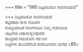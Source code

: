 +++
title = "085 ದಿಟ್ಟರಹಿರೋ ಸಾವನರಿಯದೆ"

+++
ದಿಟ್ಟರಹಿರೋ ಸಾವನರಿಯದೆ   
ಕೆಟ್ಟಿರಕಟಾ ಕಾಳು ಗೋಪನ   
ಗೊಟ್ಟಿಯಾಟಕೆ ಗುರಿಗಳಾದಿರಿ ನಿಮ್ಮ ಗುರುಸಹಿತ  
ಚಟ್ಟಳೆಯ ಚತುರಾಸ್ಯನಿವೊರಡ  
ಹುಟ್ಟಿದರ ಸಮಜೋಳಿ ಗಡ ಜಗ  
ಜಟ್ಟಿಗಳು ತಾವಿವರೆನುತ ತಲೆದೂಗಿದನು ಮಗಧ     ॥85॥